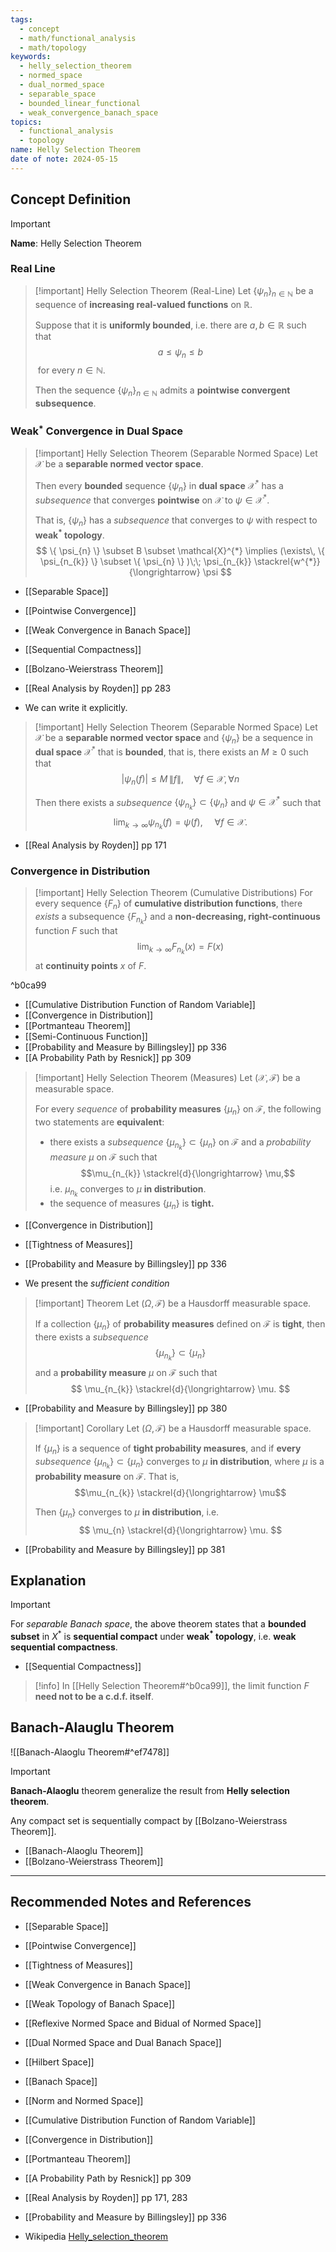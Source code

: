 ```yaml
---
tags:
  - concept
  - math/functional_analysis
  - math/topology
keywords:
  - helly_selection_theorem
  - normed_space
  - dual_normed_space
  - separable_space
  - bounded_linear_functional
  - weak_convergence_banach_space
topics:
  - functional_analysis
  - topology
name: Helly Selection Theorem
date of note: 2024-05-15
---
```


## Concept Definition

>[!important]
>**Name**: Helly Selection Theorem

### Real Line

>[!important] Helly Selection Theorem (Real-Line)
>Let $\{ \psi_{n} \}_{n\in \mathbb{N}}$ be a sequence of **increasing real-valued functions** on $\mathbb{R}$.
>
 >Suppose that it is **uniformly bounded**, i.e. there are $a, b\in \mathbb{R}$ such that $$a \le \psi_{n} \le b$$ for every $n\in \mathbb{N}$. 
 >
 >Then the sequence $\{ \psi_{n} \}_{n\in \mathbb{N}}$ admits a **pointwise convergent subsequence**.


### Weak$^{*}$ Convergence in Dual Space


>[!important] Helly Selection Theorem (Separable Normed Space)
>Let $\mathcal{X}$ be a **separable normed vector space**.
>
>Then every **bounded** sequence $\{ \psi_{n} \}$ in **dual space** $\mathcal{X}^{*}$ has a *subsequence* that converges **pointwise** on $\mathcal{X}$ to $\psi \in \mathcal{X}^{*}$.
>
>That is, $\{ \psi_{n} \}$ has a *subsequence* that converges to $\psi$ with respect to **weak$^*$ topology**.
>$$
>\{ \psi_{n} \} \subset B \subset \mathcal{X}^{*} \implies (\exists\, \{ \psi_{n_{k}} \} \subset \{ \psi_{n} \} )\;\; \psi_{n_{k}} \stackrel{w^{*}}{\longrightarrow} \psi
>$$


- [[Separable Space]]
- [[Pointwise Convergence]]
- [[Weak Convergence in Banach Space]]
- [[Sequential Compactness]]
- [[Bolzano-Weierstrass Theorem]]
- [[Real Analysis by Royden]] pp 283

- We can write it explicitly.

>[!important] Helly Selection Theorem (Separable Normed Space)
>Let $\mathcal{X}$ be a **separable normed vector space** and $\{ \psi_{n} \}$ be a sequence in **dual space** $\mathcal{X}^{*}$ that is **bounded**, that is, there exists an $M \ge 0$ such that 
>$$
> \lvert \psi_{n}(f) \rvert \le M\,\lVert f \rVert, \quad \forall f\in \mathcal{X}, \forall n  
>$$
>
>Then there exists a *subsequence* $\{ \psi_{n_{k}} \} \subset \{ \psi_{n} \}$ and $\psi \in \mathcal{X}^{*}$ such that 
>$$
>\lim_{ k \to \infty } \psi_{n_{k}}(f) = \psi(f),\, \quad \forall f\in \mathcal{X}. 
>$$

- [[Real Analysis by Royden]] pp 171

### Convergence in Distribution

>[!important] Helly Selection Theorem (Cumulative Distributions)
>For every sequence $\{ F_{n} \}$ of **cumulative distribution functions**, there *exists* a subsequence $\{ F_{n_{k}} \}$ and a **non-decreasing, right-continuous** function $F$ such that 
>$$
> \lim_{ k \to \infty } F_{n_{k}}(x) = F(x)
>$$ 
>at **continuity points** $x$ of $F$.

^b0ca99

- [[Cumulative Distribution Function of Random Variable]]
- [[Convergence in Distribution]]
- [[Portmanteau Theorem]]
- [[Semi-Continuous Function]]
- [[Probability and Measure by Billingsley]] pp 336
- [[A Probability Path by Resnick]] pp 309

>[!important] Helly Selection Theorem (Measures)
>Let $(\mathcal{X}, \mathscr{F})$ be a measurable space. 
>
>For every *sequence* of **probability measures** $\{ \mu_{n} \}$ on $\mathscr{F}$, the following two statements are **equivalent**:
>- there exists a *subsequence* $\{ \mu_{n_{k}} \} \subset \{ \mu_{n} \}$ on $\mathscr{F}$ and a *probability measure* $\mu$ on $\mathscr{F}$ such that $$\mu_{n_{k}} \stackrel{d}{\longrightarrow} \mu,$$ i.e. $\mu_{n_{k}}$ converges to $\mu$ **in distribution**.
>- the sequence of measures $\{ \mu_{n} \}$ is **tight.**

- [[Convergence in Distribution]]
- [[Tightness of Measures]]
- [[Probability and Measure by Billingsley]] pp 336

- We present the *sufficient condition*
>[!important] Theorem
>Let $(\Omega, \mathscr{F})$ be a Hausdorff measurable space. 
>
>If a collection $\{ \mu_{n} \}$ of **probability measures** defined on $\mathscr{F}$ is **tight**, then there exists a *subsequence* $$\{\mu_{n_{k}}\} \subset \{ \mu_{n} \}$$ and a **probability measure** $\mu$ on $\mathscr{F}$ such that 
>$$
>\mu_{n_{k}} \stackrel{d}{\longrightarrow} \mu.
>$$

- [[Probability and Measure by Billingsley]] pp 380

>[!important] Corollary
>Let $(\Omega, \mathscr{F})$ be a Hausdorff measurable space. 
>
>If $\{ \mu_{n} \}$ is a sequence of **tight probability measures**, and if **every** *subsequence* $\{\mu_{n_{k}}\} \subset \{ \mu_{n} \}$ converges to $\mu$ **in distribution**,  where $\mu$ is a **probability measure** on $\mathscr{F}$. That is, $$\mu_{n_{k}} \stackrel{d}{\longrightarrow} \mu$$ 
>
>Then $\{ \mu_{n} \}$ converges to $\mu$ **in distribution**, i.e.
>$$
>\mu_{n} \stackrel{d}{\longrightarrow} \mu.
>$$

- [[Probability and Measure by Billingsley]] pp 381

## Explanation


>[!important]
>For *separable Banach space*, the above theorem states that a **bounded subset**  in $X^{*}$ is **sequential compact** under **weak$^*$ topology**, i.e. **weak sequential compactness**.

- [[Sequential Compactness]]

>[!info]
>In [[Helly Selection Theorem#^b0ca99]], the limit function $F$ **need not to be a c.d.f. itself**.


## Banach-Alauglu Theorem

![[Banach-Alaoglu Theorem#^ef7478]]

>[!important]
>**Banach-Alaoglu** theorem generalize the result from **Helly selection theorem**. 
>
>Any compact set is sequentially compact by [[Bolzano-Weierstrass Theorem]].

- [[Banach-Alaoglu Theorem]]
- [[Bolzano-Weierstrass Theorem]]


-----------
##  Recommended Notes and References



- [[Separable Space]]
- [[Pointwise Convergence]]
- [[Tightness of Measures]]
- [[Weak Convergence in Banach Space]]
- [[Weak Topology of Banach Space]]

- [[Reflexive Normed Space and Bidual of Normed Space]]
- [[Dual Normed Space and Dual Banach Space]]


- [[Hilbert Space]]
- [[Banach Space]]
- [[Norm and Normed Space]]

- [[Cumulative Distribution Function of Random Variable]]
- [[Convergence in Distribution]]
- [[Portmanteau Theorem]]


- [[A Probability Path by Resnick]] pp 309
- [[Real Analysis by Royden]] pp 171, 283
- [[Probability and Measure by Billingsley]] pp 336
- Wikipedia [Helly_selection_theorem](https://en.wikipedia.org/wiki/Helly%27s_selection_theorem)